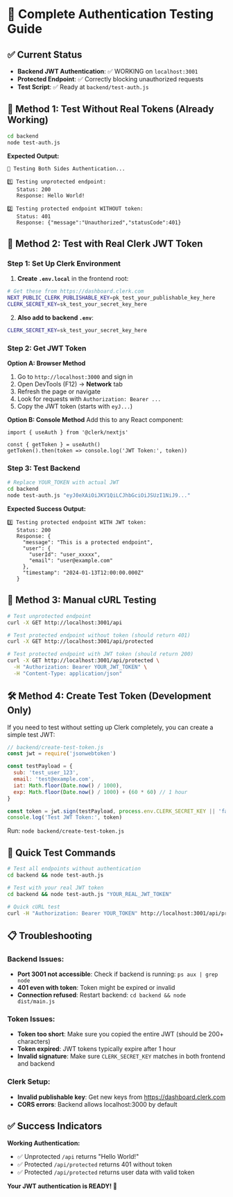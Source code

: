 # 🔐 Complete Authentication Testing Guide

## ✅ Current Status
- **Backend JWT Authentication**: ✅ WORKING on `localhost:3001`
- **Protected Endpoint**: ✅ Correctly blocking unauthorized requests  
- **Test Script**: ✅ Ready at `backend/test-auth.js`

## 🧪 Method 1: Test Without Real Tokens (Already Working)

```bash
cd backend
node test-auth.js
```

**Expected Output:**
```
🧪 Testing Both Sides Authentication...

1️⃣ Testing unprotected endpoint:
   Status: 200
   Response: Hello World!

2️⃣ Testing protected endpoint WITHOUT token:
   Status: 401
   Response: {"message":"Unauthorized","statusCode":401}
```

## 🚀 Method 2: Test with Real Clerk JWT Token

### Step 1: Set Up Clerk Environment
1. **Create `.env.local`** in the frontend root:
```bash
# Get these from https://dashboard.clerk.com
NEXT_PUBLIC_CLERK_PUBLISHABLE_KEY=pk_test_your_publishable_key_here
CLERK_SECRET_KEY=sk_test_your_secret_key_here
```

2. **Also add to backend `.env`**:
```bash
CLERK_SECRET_KEY=sk_test_your_secret_key_here
```

### Step 2: Get JWT Token
**Option A: Browser Method**
1. Go to `http://localhost:3000` and sign in
2. Open DevTools (F12) → **Network** tab
3. Refresh the page or navigate
4. Look for requests with `Authorization: Bearer ...`
5. Copy the JWT token (starts with `eyJ...`)

**Option B: Console Method**
Add this to any React component:
```tsx
import { useAuth } from '@clerk/nextjs'

const { getToken } = useAuth()
getToken().then(token => console.log('JWT Token:', token))
```

### Step 3: Test Backend
```bash
# Replace YOUR_TOKEN with actual JWT
cd backend
node test-auth.js "eyJ0eXAiOiJKV1QiLCJhbGciOiJSUzI1NiJ9..."
```

**Expected Success Output:**
```
3️⃣ Testing protected endpoint WITH JWT token:
   Status: 200
   Response: {
     "message": "This is a protected endpoint",
     "user": {
       "userId": "user_xxxxx",
       "email": "user@example.com"
     },
     "timestamp": "2024-01-13T12:00:00.000Z"
   }
```

## 🔧 Method 3: Manual cURL Testing

```bash
# Test unprotected endpoint
curl -X GET http://localhost:3001/api

# Test protected endpoint without token (should return 401)
curl -X GET http://localhost:3001/api/protected

# Test protected endpoint with JWT token (should return 200)
curl -X GET http://localhost:3001/api/protected \
  -H "Authorization: Bearer YOUR_JWT_TOKEN" \
  -H "Content-Type: application/json"
```

## 🛠️ Method 4: Create Test Token (Development Only)

If you need to test without setting up Clerk completely, you can create a simple test JWT:

```javascript
// backend/create-test-token.js
const jwt = require('jsonwebtoken')

const testPayload = {
  sub: 'test_user_123',
  email: 'test@example.com',
  iat: Math.floor(Date.now() / 1000),
  exp: Math.floor(Date.now() / 1000) + (60 * 60) // 1 hour
}

const token = jwt.sign(testPayload, process.env.CLERK_SECRET_KEY || 'fallback-secret')
console.log('Test JWT Token:', token)
```

Run: `node backend/create-test-token.js`

## 🎯 Quick Test Commands

```bash
# Test all endpoints without authentication
cd backend && node test-auth.js

# Test with your real JWT token
cd backend && node test-auth.js "YOUR_REAL_JWT_TOKEN"

# Quick cURL test
curl -H "Authorization: Bearer YOUR_TOKEN" http://localhost:3001/api/protected
```

## 📋 Troubleshooting

### Backend Issues:
- **Port 3001 not accessible**: Check if backend is running: `ps aux | grep node`
- **401 even with token**: Token might be expired or invalid
- **Connection refused**: Restart backend: `cd backend && node dist/main.js`

### Token Issues:
- **Token too short**: Make sure you copied the entire JWT (should be 200+ characters)
- **Token expired**: JWT tokens typically expire after 1 hour
- **Invalid signature**: Make sure `CLERK_SECRET_KEY` matches in both frontend and backend

### Clerk Setup:
- **Invalid publishable key**: Get new keys from https://dashboard.clerk.com
- **CORS errors**: Backend allows localhost:3000 by default

## ✅ Success Indicators

**Working Authentication:**
- ✅ Unprotected `/api` returns "Hello World!"
- ✅ Protected `/api/protected` returns 401 without token
- ✅ Protected `/api/protected` returns user data with valid token

**Your JWT authentication is READY! 🎉**
